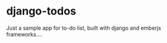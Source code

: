 django-todos
============

Just a sample app for to-do list, built with django and emberjs frameworks....